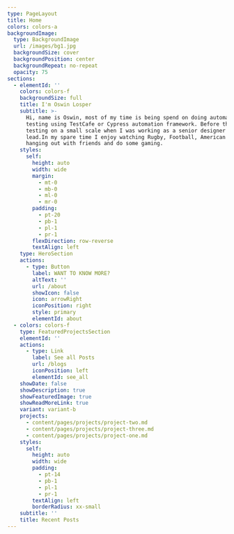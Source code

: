 ```yaml
---
type: PageLayout
title: Home
colors: colors-a
backgroundImage:
  type: BackgroundImage
  url: /images/bg1.jpg
  backgroundSize: cover
  backgroundPosition: center
  backgroundRepeat: no-repeat
  opacity: 75
sections:
  - elementId: ''
    colors: colors-f
    backgroundSize: full
    title: I'm Oswin Losper
    subtitle: >-
      Hi, name is Oswin, most of my time is being spend on doing automation
      testing using TestCafe or Cypress automation framework. Before this I did
      testing on a small scale when I was working as a senior designer & team
      lead.In my spare time I enjoy watching Rugby, Football, American Football,
      hanging out with friends and do some gaming.
    styles:
      self:
        height: auto
        width: wide
        margin:
          - mt-0
          - mb-0
          - ml-0
          - mr-0
        padding:
          - pt-20
          - pb-1
          - pl-1
          - pr-1
        flexDirection: row-reverse
        textAlign: left
    type: HeroSection
    actions:
      - type: Button
        label: WANT TO KNOW MORE?
        altText: ''
        url: /about
        showIcon: false
        icon: arrowRight
        iconPosition: right
        style: primary
        elementId: about
  - colors: colors-f
    type: FeaturedProjectsSection
    elementId: ''
    actions:
      - type: Link
        label: See all Posts
        url: /blogs
        iconPosition: left
        elementId: see_all
    showDate: false
    showDescription: true
    showFeaturedImage: true
    showReadMoreLink: true
    variant: variant-b
    projects:
      - content/pages/projects/project-two.md
      - content/pages/projects/project-three.md
      - content/pages/projects/project-one.md
    styles:
      self:
        height: auto
        width: wide
        padding:
          - pt-14
          - pb-1
          - pl-1
          - pr-1
        textAlign: left
        borderRadius: xx-small
    subtitle: ''
    title: Recent Posts
---
```

